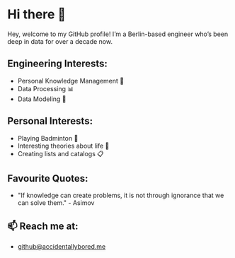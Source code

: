 # Hi there 👋

Hey, welcome to my GitHub profile! I’m a Berlin-based engineer
who’s been deep in data for over a decade now. 

## Engineering Interests:
- Personal Knowledge Management 🧠
- Data Processing 📊
- Data Modeling 📂

## Personal Interests:
- Playing Badminton 🏸
- Interesting theories about life 🤔
- Creating lists and catalogs 📋


## Favourite Quotes:

- "If knowledge can create problems, it is not through ignorance that we can solve them." - Asimov

## 📫 Reach me at:  
- github@accidentallybored.me
